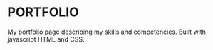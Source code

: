 # PORTFOLIO
My portfolio page describing my skills and competencies.
Built with javascript HTML and CSS.

